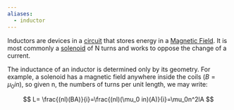 ```yaml
---
aliases:
  - inductor
---
```

Inductors are devices in a [circuit](Circuits.md) that stores energy in a [Magnetic Field](magnetic%20field.md). It is most commonly a [solenoid](Solenoids.md) of N turns and works to oppose the change of a current. 

The inductance of an inductor is determined only by its geometry. For example, a solenoid has a magnetic field anywhere inside the coils ($B = \mu_0in$), so given n, the numbers of turns per unit length, we may write:

$$
L= \frac{(nl)(BA)}{i}=\frac{(nl)(\mu_0 in)(A)}{i}=\mu_0n^2lA
$$
